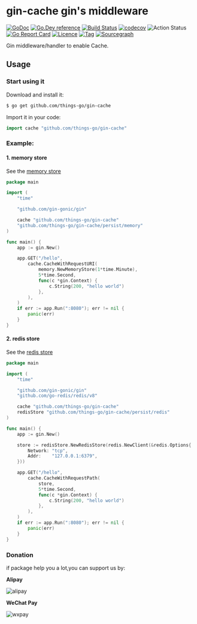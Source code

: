 # gin-cache gin's middleware

[![GoDoc](https://godoc.org/github.com/things-go/gin-cache?status.svg)](https://godoc.org/github.com/things-go/gin-cache)
[![Go.Dev reference](https://img.shields.io/badge/go.dev-reference-blue?logo=go&logoColor=white)](https://pkg.go.dev/github.com/things-go/gin-cache?tab=doc)
[![Build Status](https://www.travis-ci.com/things-go/gin-cache.svg?branch=main)](https://www.travis-ci.com/things-go/gin-cache)
[![codecov](https://codecov.io/gh/things-go/gin-cache/branch/main/graph/badge.svg)](https://codecov.io/gh/things-go/gin-cache)
![Action Status](https://github.com/things-go/gin-cache/workflows/Go/badge.svg)
[![Go Report Card](https://goreportcard.com/badge/github.com/things-go/gin-cache)](https://goreportcard.com/report/github.com/things-go/gin-cache)
[![Licence](https://img.shields.io/github/license/things-go/gin-cache)](https://raw.githubusercontent.com/things-go/gin-cache/master/LICENSE)
[![Tag](https://img.shields.io/github/v/tag/things-go/gin-cache)](https://github.com/things-go/gin-cache/tags)
[![Sourcegraph](https://sourcegraph.com/github.com/things-go/gin-cache/-/badge.svg)](https://sourcegraph.com/github.com/things-go/gin-cache?badge)

Gin middleware/handler to enable Cache.

## Usage

### Start using it

Download and install it:

```sh
$ go get github.com/things-go/gin-cache
```

Import it in your code:

```go
import cache "github.com/things-go/gin-cache"
```

### Example:

#### 1. memory store

See the [memory store](_example/memory/memory.go)

[embedmd]:# (_example/memory/memory.go go)
```go
package main

import (
	"time"

	"github.com/gin-gonic/gin"

	cache "github.com/things-go/gin-cache"
	"github.com/things-go/gin-cache/persist/memory"
)

func main() {
	app := gin.New()

	app.GET("/hello",
		cache.CacheWithRequestURI(
			memory.NewMemoryStore(1*time.Minute),
			5*time.Second,
			func(c *gin.Context) {
				c.String(200, "hello world")
			},
		),
	)
	if err := app.Run(":8080"); err != nil {
		panic(err)
	}
}
```

#### 2. redis store

See the [redis store](_example/redis/redis.go)

[embedmd]:# (_example/redis/redis.go go)
```go
package main

import (
	"time"

	"github.com/gin-gonic/gin"
	"github.com/go-redis/redis/v8"

	cache "github.com/things-go/gin-cache"
	redisStore "github.com/things-go/gin-cache/persist/redis"
)

func main() {
	app := gin.New()

	store := redisStore.NewRedisStore(redis.NewClient(&redis.Options{
		Network: "tcp",
		Addr:    "127.0.0.1:6379",
	}))

	app.GET("/hello",
		cache.CacheWithRequestPath(
			store,
			5*time.Second,
			func(c *gin.Context) {
				c.String(200, "hello world")
			},
		),
	)
	if err := app.Run(":8080"); err != nil {
		panic(err)
	}
}
```
### Donation

if package help you a lot,you can support us by:

**Alipay**

![alipay](https://github.com/thinkgos/thinkgos/blob/master/asserts/alipay.jpg)

**WeChat Pay**

![wxpay](https://github.com/thinkgos/thinkgos/blob/master/asserts/wxpay.jpg)
